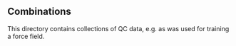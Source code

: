 ## Combinations

This directory contains collections of QC data, e.g. as was used for training a force field.